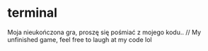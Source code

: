 # terminal
Moja nieukończona gra, proszę się pośmiać z mojego kodu.. // My unfinished game, feel free to laugh at my code lol
